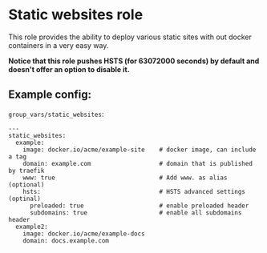 Static websites role
===

This role provides the ability to deploy various static sites with out docker containers in a very easy way.

**Notice that this role pushes HSTS (for 63072000 seconds) by default and doesn't offer an option to disable it.**

Example config:
---

`group_vars/static_websites`:

```
---
static_websites:
  example:
    image: docker.io/acme/example-site    # docker image, can include a tag
    domain: example.com                   # domain that is published by traefik
    www: true                             # Add www. as alias (optional)
    hsts:                                 # HSTS advanced settings (optinal)
      preloaded: true                     # enable preloaded header
      subdomains: true                    # enable all subdomains header
  example2:
    image: docker.io/acme/example-docs
    domain: docs.example.com
```
